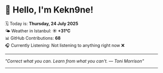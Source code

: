 # 👋 Hello, I'm Kekn9ne!

🗓️ Today is: **Thursday, 24 July 2025**  
🌤️ Weather in Istanbul: **☀️   +31°C**  
📊 GitHub Contributions: **68**  
🎧 Currently Listening: Not listening to anything right now ❌

---

_"Correct what you can. Learn from what you can't. — *Toni Morrison*"_

---
